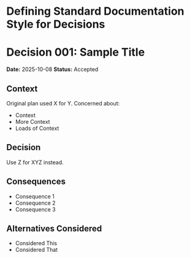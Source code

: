 # Defining Standard Documentation Style for Decisions

# Decision 001: Sample Title

**Date:** 2025-10-08
**Status:** Accepted

## Context
Original plan used X for Y. Concerned about:
- Context
- More Context
- Loads of Context

## Decision
Use Z for XYZ instead.

## Consequences
- Consequence 1
- Consequence 2
- Consequence 3

## Alternatives Considered
- Considered This
- Considered That
